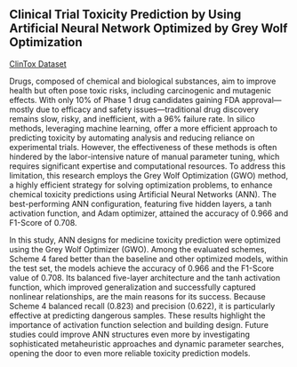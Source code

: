 ## Clinical Trial Toxicity Prediction by Using Artificial Neural Network Optimized by Grey Wolf Optimization

[ClinTox Dataset](https://aact.ctti-clinicaltrials.org/)

Drugs, composed of chemical and biological substances, aim to improve health but often pose toxic risks, including carcinogenic and mutagenic effects. With only 10% of Phase 1 drug candidates gaining FDA approval—mostly due to efficacy and safety issues—traditional drug discovery remains slow, risky, and inefficient, with a 96% failure rate. In silico methods, leveraging machine learning, offer a more efficient approach to predicting toxicity by automating analysis and reducing reliance on experimental trials. However, the effectiveness of these methods is often hindered by the labor-intensive nature of manual parameter tuning, which requires significant expertise and computational resources. To address this limitation, this research employs the Grey Wolf Optimization (GWO) method, a highly efficient strategy for solving optimization problems, to enhance chemical toxicity predictions using Artificial Neural Networks (ANN). The best-performing ANN configuration, featuring five hidden layers, a tanh activation function, and Adam optimizer, attained the accuracy of 0.966 and F1-Score of 0.708.

In this study, ANN designs for medicine toxicity prediction were optimized using the Grey Wolf Optimizer (GWO). Among the evaluated schemes, Scheme 4 fared better than the baseline and other optimized models, within the test set, the models achieve the accuracy of 0.966 and the F1-Score value of 0.708. Its balanced five-layer architecture and the tanh activation function, which improved generalization and successfully captured nonlinear relationships, are the main reasons for its success. Because Scheme 4 balanced recall (0.823) and precision (0.622), it is particularly effective at predicting dangerous samples. These results highlight the importance of activation function selection and building design. Future studies could improve ANN structures even more by investigating sophisticated metaheuristic approaches and dynamic parameter searches, opening the door to even more reliable toxicity prediction models.
